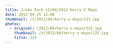 ```yaml
---
title: Croke Park 15/04/2012 Kerry V Mayo
date: 2012-04-15 12:00
thumbnail: /t/2012/04/kerry-v-mayo/133.jpg
photos:
  - original: /2012/04/kerry-v-mayo/133.jpg
    thumbnail: /t/2012/04/kerry-v-mayo/133.jpg
    title: 133
---
```

